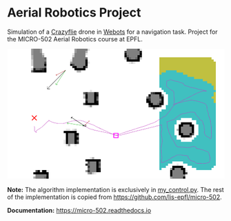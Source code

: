 # Aerial Robotics Project

Simulation of a [Crazyflie](https://www.bitcraze.io/products/crazyflie-2-1/) drone in [Webots](https://cyberbotics.com/) for a navigation task.
Project for the MICRO-502 Aerial Robotics course at EPFL.

![](map.png)

**Note:** The algorithm implementation is exclusively in [my_control.py](controllers/main/my_control.py).
The rest of the implementation is copied from https://github.com/lis-epfl/micro-502.

**Documentation:** https://micro-502.readthedocs.io
